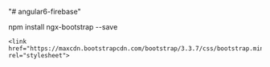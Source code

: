 "# angular6-firebase" 

npm install ngx-bootstrap --save


```
<link href="https://maxcdn.bootstrapcdn.com/bootstrap/3.3.7/css/bootstrap.min.css" rel="stylesheet">
